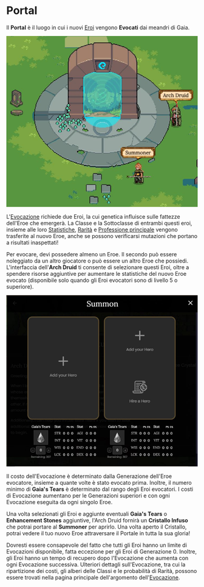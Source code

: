 # Portal

Il **Portal** è il luogo in cui i nuovi [Eroi](heroes/) vengono **Evocati** dai meandri di Gaia.

![The Summoning Portal](../../.gitbook/assets/Capture.JPG)

L'[Evocazione](heroes/summoning.md) richiede due Eroi, la cui genetica influisce sulle fattezze dell'Eroe che emergerà. La Classe e la Sottoclasse di entrambi questi eroi, insieme alle loro [Statistiche](heroes/stats.md), [Rarità](heroes/rarity.md) e [Professione principale](professions/) vengono trasferite al nuovo Eroe, anche se possono verificarsi mutazioni che portano a risultati inaspettati!

Per evocare, devi possedere almeno un Eroe. Il secondo può essere noleggiato da un altro giocatore o può essere un altro Eroe che possiedi. L'interfaccia dell'**Arch Druid** ti consente di selezionare questi Eroi, oltre a spendere risorse aggiuntive per aumentare le statistiche del nuovo Eroe evocato (disponibile solo quando gli Eroi evocatori sono di livello 5 o superiore).

![Summoning Menu](../../.gitbook/assets/SummonMenu.JPG)

Il costo dell'Evocazione è determinato dalla Generazione dell'Eroe evocatore, insieme a quante volte è stato evocato prima. Inoltre, il numero minimo di **Gaia's Tears** è determinato dal rango degli Eroi evocatori. I costi di Evocazione aumentano per le Generazioni superiori e con ogni Evocazione eseguita da ogni singolo Eroe.

Una volta selezionati gli Eroi e aggiunte eventuali **Gaia's Tears** o **Enhancement Stones** aggiuntive, l'Arch Druid fornirà un **Cristallo Infuso** che potrai portare al **Summoner** per aprirlo. Una volta aperto il Cristallo, potrai vedere il tuo nuovo Eroe attraversare il Portale in tutta la sua gloria!

Dovresti essere consapevole del fatto che tutti gli Eroi hanno un limite di Evocazioni disponibile, fatta eccezione per gli Eroi di Generazione 0. Inoltre, gli Eroi hanno un tempo di recupero dopo l'Evocazione che aumenta con ogni Evocazione successiva. Ulteriori dettagli sull'Evocazione, tra cui la ripartizione dei costi, gli alberi delle Classi e le probabilità di Rarità, possono essere trovati nella pagina principale dell'argomento dell'[Evocazione](heroes/summoning.md).
